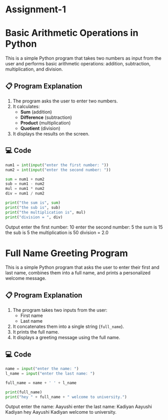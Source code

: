 # Assignment-1
# Basic Arithmetic Operations in Python

This is a simple Python program that takes two numbers as input from the user and performs basic arithmetic operations: addition, subtraction, multiplication, and division.

## 📋 Program Explanation
1. The program asks the user to enter two numbers.
2. It calculates:
   - **Sum** (addition)
   - **Difference** (subtraction)
   - **Product** (multiplication)
   - **Quotient** (division)
3. It displays the results on the screen.

## 💻 Code
```python
num1 = int(input("enter the first number: "))
num2 = int(input("enter the second number: "))

sum = num1 + num2
sub = num1 - num2
mul = num1 * num2
div = num1 / num2

print("the sum is", sum)
print("the sub is", sub)
print("the multiplication is", mul)
print("division = ", div)
```
Output
enter the first number: 10
enter the second number: 5
the sum is 15
the sub is 5
the multiplication is 50
division =  2.0


# Full Name Greeting Program

This is a simple Python program that asks the user to enter their first and last name, combines them into a full name, and prints a personalized welcome message.

## 📋 Program Explanation
1. The program takes two inputs from the user:
   - First name
   - Last name
2. It concatenates them into a single string (`full_name`).
3. It prints the full name.
4. It displays a greeting message using the full name.

## 💻 Code
```python
name = input("enter the name: ")
l_name = input("enter the last name: ")

full_name = name + ' ' + l_name

print(full_name)
print("hey " + full_name + " welcome to university.")
```
Output
enter the name: Aayushi
enter the last name: Kadiyan
Aayushi Kadiyan
hey Aayushi Kadiyan welcome to university.
